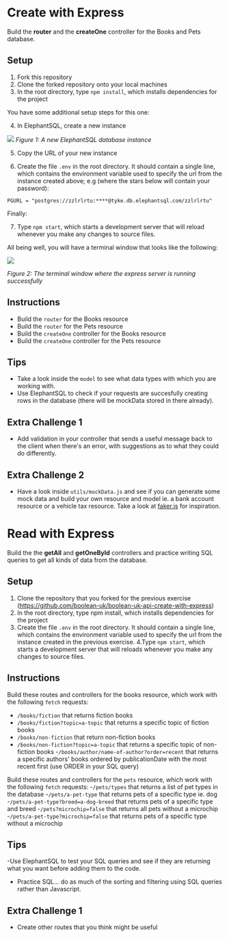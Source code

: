 # Create with Express

Build the **router** and the **createOne** controller for the Books and Pets database.

## Setup

1. Fork this repository
2. Clone the forked repository onto your local machines
3. In the root directory, type `npm install`, which installs dependencies for the project

You have some additional setup steps for this one:

4. In ElephantSQL, create a new instance

![](images/elephaphantSQLInstance.png)
_Figure 1: A new ElephantSQL database instance_

5. Copy the URL of your new instance

6. Create the file `.env` in the root directory. It should contain a single line, which contains the environment variable used to specify the url from the instance created above; e.g (where the stars below will contain your password):

```env
PGURL = "postgres://zzlrlrtu:****@tyke.db.elephantsql.com/zzlrlrtu" 
```

Finally:

7. Type `npm start`, which starts a development server that will reload whenever you make any changes to source files. 

All being well, you will have a terminal window that looks like the following:

![](images/terminal.png)

_Figure 2: The terminal window where the express server is running successfully_

## Instructions

- Build the `router` for the Books resource
- Build the `router` for the Pets resource
- Build the `createOne` controller for the Books resource
- Build the `createOne` controller for the Pets resource

## Tips

- Take a look inside the `model` to see what data types with which you are working with.
- Use ElephantSQL to check if your requests are succesfully creating rows in the database (there will be mockData stored in there already).

## Extra Challenge 1

- Add validation in your controller that sends a useful message back to the client when there's an error, with suggestions as to what they could do differently.

## Extra Challenge 2

- Have a look inside `utils/mockData.js` and see if you can generate some mock data and build your own resource and model ie. a bank account resource or a vehicle tax resource. Take a look at [faker.js](https://github.com/Marak/Faker.js) for inspiration.

# Read with Express

Build the the **getAll** and **getOneById** controllers and practice writing SQL queries to get all kinds of data from the database.

## Setup

1. Clone the repository that you forked for the previous exercise (https://github.com/boolean-uk/boolean-uk-api-create-with-express)
2. In the root directory, type npm install, which installs dependencies for the project
3. Create the file `.env` in the root directory. It should contain a single line, which contains the environment variable used to specify the url from the instance created in the previous exercise.
4.Type `npm start`, which starts a development server that will reloads whenever you make any changes to source files.


## Instructions
Build these routes and controllers for the books resource, which work with the following `fetch` requests:
- `/books/fiction` that returns fiction books
- `/books/fiction?topic=a-topic` that returns a specific topic of fiction books
- `/books/non-fiction` that return non-fiction books
- `/books/non-fiction?topic=a-topic` that returns a specific topic of non-fiction books
-`/books/author/name-of-author?order=recent` that returns a specific authors' books ordered by publicationDate with the most recent first (use ORDER in your SQL query)


Build these routes and controllers for the `pets` resource, which work with the following `fetch` requests:
-`/pets/types` that returns a list of pet types in the database
-`/pets/a-pet-type` that returns pets of a specific type ie. dog
-`/pets/a-pet-type?breed=a-dog-breed` that returns pets of a specific type and breed
-`/pets?microchip=false` that returns all pets without a microchip
-`/pets/a-pet-type?microchip=false` that returns pets of a specific type without a microchip
## Tips

-Use ElephantSQL to test your SQL queries and see if they are returning what you want before adding them to the code.
- Practice SQL... do as much of the sorting and filtering using SQL queries rather than Javascript.

## Extra Challenge 1

- Create other routes that you think might be useful


